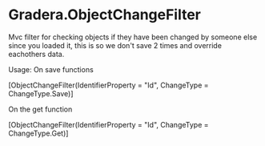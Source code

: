 # Gradera.ObjectChangeFilter
Mvc filter for checking objects if they have been changed by someone else since you loaded it, this is so we don't save 2 times and override eachothers data.


Usage: On save functions

[ObjectChangeFilter(IdentifierProperty = "Id", ChangeType = ChangeType.Save)]

On the get function

[ObjectChangeFilter(IdentifierProperty = "Id", ChangeType = ChangeType.Get)]
